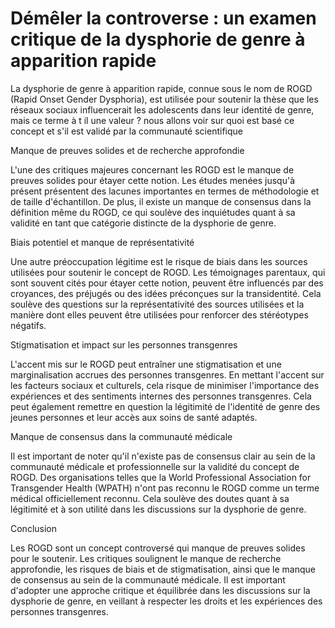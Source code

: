 # Démêler la controverse : un examen critique de la dysphorie de genre à apparition rapide


La dysphorie de genre à apparition rapide, connue sous le nom de ROGD (Rapid Onset Gender Dysphoria), est utilisée pour soutenir la thèse que les réseaux sociaux influencerait les adolescents dans leur identité de genre, mais ce terme à t il une valeur ? nous allons voir sur quoi est basé ce concept et s'il est validé par la communauté scientifique    

Manque de preuves solides et de recherche approfondie

L'une des critiques majeures concernant les ROGD est le manque de preuves solides pour étayer cette notion. Les études menées jusqu'à présent présentent des lacunes importantes en termes de méthodologie et de taille d'échantillon. De plus, il existe un manque de consensus dans la définition même du ROGD, ce qui soulève des inquiétudes quant à sa validité en tant que catégorie distincte de la dysphorie de genre.

Biais potentiel et manque de représentativité

Une autre préoccupation légitime est le risque de biais dans les sources utilisées pour soutenir le concept de ROGD. Les témoignages parentaux, qui sont souvent cités pour étayer cette notion, peuvent être influencés par des croyances, des préjugés ou des idées préconçues sur la transidentité. Cela soulève des questions sur la représentativité des sources utilisées et la manière dont elles peuvent être utilisées pour renforcer des stéréotypes négatifs.

Stigmatisation et impact sur les personnes transgenres

L'accent mis sur le ROGD peut entraîner une stigmatisation et une marginalisation accrues des personnes transgenres. En mettant l'accent sur les facteurs sociaux et culturels, cela risque de minimiser l'importance des expériences et des sentiments internes des personnes transgenres. Cela peut également remettre en question la légitimité de l'identité de genre des jeunes personnes et leur accès aux soins de santé adaptés.

Manque de consensus dans la communauté médicale

Il est important de noter qu'il n'existe pas de consensus clair au sein de la communauté médicale et professionnelle sur la validité du concept de ROGD. Des organisations telles que la World Professional Association for Transgender Health (WPATH) n'ont pas reconnu le ROGD comme un terme médical officiellement reconnu. Cela soulève des doutes quant à sa légitimité et à son utilité dans les discussions sur la dysphorie de genre.

Conclusion

Les ROGD sont un concept controversé qui manque de preuves solides pour le soutenir. Les critiques soulignent le manque de recherche approfondie, les risques de biais et de stigmatisation, ainsi que le manque de consensus au sein de la communauté médicale. Il est important d'adopter une approche critique et équilibrée dans les discussions sur la dysphorie de genre, en veillant à respecter les droits et les expériences des personnes transgenres.